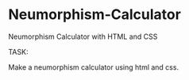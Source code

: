 # Neumorphism-Calculator
Neumorphism Calculator with HTML and CSS

TASK:


Make a neumorphism calculator using html and css.
